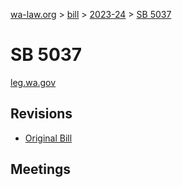 [wa-law.org](/) > [bill](/bill/) > [2023-24](/bill/2023-24/) > [SB 5037](/bill/2023-24/sb/5037/)

# SB 5037
[leg.wa.gov](https://app.leg.wa.gov/billsummary?BillNumber=5037&Year=2023&Initiative=false)

## Revisions
* [Original Bill](1/)

## Meetings